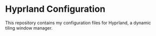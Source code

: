 # Hyprland Configuration

This repository contains my configuration files for Hyprland, a dynamic tiling window manager.